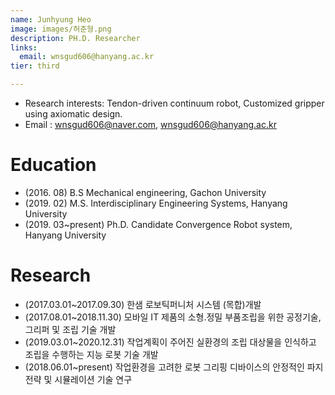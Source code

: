 ```yaml
---
name: Junhyung Heo
image: images/허준형.png
description: PH.D. Researcher
links:
  email: wnsgud606@hanyang.ac.kr
tier: third

---
```

- Research interests: Tendon-driven continuum robot, Customized gripper using axiomatic design.
- Email : wnsgud606@naver.com, wnsgud606@hanyang.ac.kr

# Education
- (2016. 08) B.S Mechanical engineering, Gachon University
- (2019. 02) M.S. Interdisciplinary Engineering Systems, Hanyang University
- (2019. 03~present) Ph.D. Candidate Convergence Robot system, Hanyang University

# Research
- (2017.03.01~2017.09.30) 한샘 로보틱퍼니처 시스템 (목합)개발 
- (2017.08.01~2018.11.30) 모바일 IT 제품의 소형.정밀 부품조립을 위한 공정기술, 그리퍼 및 조립 기술 개발 
- (2019.03.01~2020.12.31) 작업계획이 주어진 실환경의 조립 대상물을 인식하고 조립을 수행하는 지능 로봇 기술 개발 
- (2018.06.01~present) 작업환경을 고려한 로봇 그리핑 디바이스의 안정적인 파지 전략 및 시뮬레이션 기술 연구 
  
